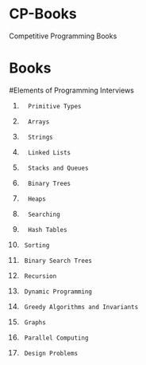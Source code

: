 # CP-Books
Competitive Programming Books 

# Books

#Elements of Programming Interviews

1.       Primitive Types
2.       Arrays
3.       Strings
4.       Linked Lists
5.       Stacks and Queues
6.       Binary Trees
7.       Heaps
8.       Searching
9.       Hash Tables
10.      Sorting
11.      Binary Search Trees
12.      Recursion
13.      Dynamic Programming
14.      Greedy Algorithms and Invariants
15.      Graphs
16.      Parallel Computing
17.      Design Problems
